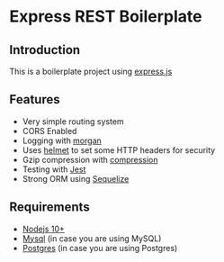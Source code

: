 # Express REST Boilerplate

## Introduction

This is a boilerplate project using [express.js](https://expressjs.com)

## Features

* Very simple routing system
* CORS Enabled
* Logging with [morgan](https://github.com/expressjs/morgan)
* Uses [helmet](https://helmetjs.github.io/) to set some HTTP headers for security
* Gzip compression with [compression](https://github.com/expressjs/compression)
* Testing with [Jest](https://jestjs.io/)
* Strong ORM using [Sequelize](https://sequelize.org/)

## Requirements

* [Nodejs 10+](http://nodejs.org)
* [Mysql](https://www.mysql.com/) (in case you are using MySQL)
* [Postgres](https://www.postgresql.org/) (in case you are using Postgres)
